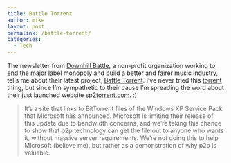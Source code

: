 ```yaml
---
title: Battle Torrent
author: mike
layout: post
permalink: /battle-torrent/
categories:
  - Tech
---
```

The newsletter from [Downhill Battle][1], a non-profit organization working to end the major label monopoly and build a better and fairer music industry, tells me about their latest project, [Battle Torrent][2]. I&#8217;ve never tried this <a target="_blank" href="http://dessent.net/btfaq/">torrent</a> thing, but since I&#8217;m sympathetic to their cause I&#8217;m spreading the word about their just launched website [sp2torrent.com][3]. :) 

> It&#8217;s a site that links to BitTorrent files of the Windows XP Service Pack that Microsoft has announced. Microsoft is limiting their release of this update due to bandwidth concerns, and we&#8217;re taking this chance to show that p2p technology can get the file out to anyone who wants it, without massive server requirements. We&#8217;re not doing this to help Microsoft (believe me), but rather as a demonstration of why p2p is valuable.

 [1]: http://www.downhillbattle.org
 [2]: http://www.downhillbattle.org/labs/battletorrent/
 [3]: http://www.sp2torrent.com